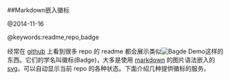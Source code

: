 ##Markdown嵌入徽标

@2014-11-16

@keywords:readme,repo,badge

经常在 [github](https://github.com/) 上看到很多 repo 的 readme 都会展示类似![Bagde Demo](http://img.shields.io/travis/yanni4night/urljoin.svg)这样的东西。它们的学名叫徽标(Badge)，大多是使用 [markdown](http://zh.wikipedia.org/zh/Markdown) 的图片语法嵌入的 [svg](http://www.w3.org/Graphics/SVG/)，可以自动显示当前 repo 的各种状态。下面介绍几种提供徽标的服务。